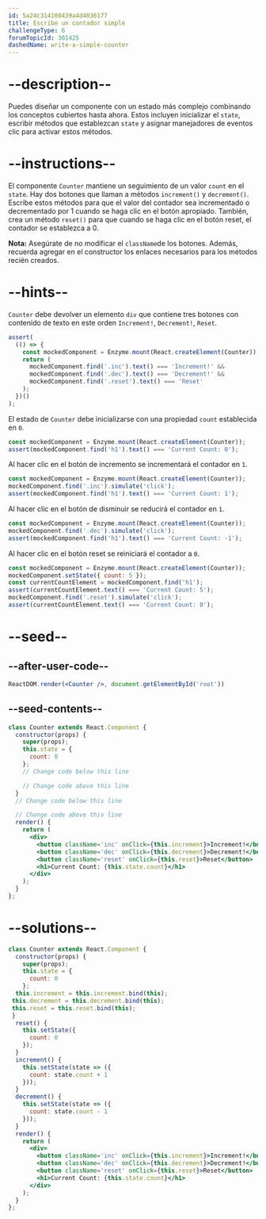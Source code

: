 ```yaml
---
id: 5a24c314108439a4d4036177
title: Escribe un contador simple
challengeType: 6
forumTopicId: 301425
dashedName: write-a-simple-counter
---
```


# --description--

Puedes diseñar un componente con un estado más complejo combinando los conceptos cubiertos hasta ahora. Estos incluyen inicializar el `state`, escribir métodos que establezcan `state` y asignar manejadores de eventos clic para activar estos métodos.

# --instructions--

El componente `Counter` mantiene un seguimiento de un valor `count` en el `state`. Hay dos botones que llaman a métodos `increment()` y `decrement()`. Escribe estos métodos para que el valor del contador sea incrementado o decrementado por 1 cuando se haga clic en el botón apropiado. También, crea un método `reset()` para que cuando se haga clic en el botón reset, el contador se establezca a 0.

**Nota:** Asegúrate de no modificar el `className`de los botones. Además, recuerda agregar en el constructor los enlaces necesarios para los métodos recién creados.

# --hints--

`Counter` debe devolver un elemento `div` que contiene tres botones con contenido de texto en este orden `Increment!`, `Decrement!`, `Reset`.

```js
assert(
  (() => {
    const mockedComponent = Enzyme.mount(React.createElement(Counter));
    return (
      mockedComponent.find('.inc').text() === 'Increment!' &&
      mockedComponent.find('.dec').text() === 'Decrement!' &&
      mockedComponent.find('.reset').text() === 'Reset'
    );
  })()
);
```

El estado de `Counter` debe inicializarse con una propiedad `count` establecida en `0`.

```js
const mockedComponent = Enzyme.mount(React.createElement(Counter));
assert(mockedComponent.find('h1').text() === 'Current Count: 0');
```

Al hacer clic en el botón de incremento se incrementará el contador en `1`.

```js
const mockedComponent = Enzyme.mount(React.createElement(Counter));
mockedComponent.find('.inc').simulate('click');
assert(mockedComponent.find('h1').text() === 'Current Count: 1');
```

Al hacer clic en el botón de disminuir se reducirá el contador en `1`.

```js
const mockedComponent = Enzyme.mount(React.createElement(Counter));
mockedComponent.find('.dec').simulate('click');
assert(mockedComponent.find('h1').text() === 'Current Count: -1');
```

Al hacer clic en el botón reset se reiniciará el contador a `0`.

```js
const mockedComponent = Enzyme.mount(React.createElement(Counter));
mockedComponent.setState({ count: 5 });
const currentCountElement = mockedComponent.find('h1');
assert(currentCountElement.text() === 'Current Count: 5');
mockedComponent.find('.reset').simulate('click');
assert(currentCountElement.text() === 'Current Count: 0');
```

# --seed--

## --after-user-code--

```jsx
ReactDOM.render(<Counter />, document.getElementById('root'))
```

## --seed-contents--

```jsx
class Counter extends React.Component {
  constructor(props) {
    super(props);
    this.state = {
      count: 0
    };
    // Change code below this line

    // Change code above this line
  }
  // Change code below this line

  // Change code above this line
  render() {
    return (
      <div>
        <button className='inc' onClick={this.increment}>Increment!</button>
        <button className='dec' onClick={this.decrement}>Decrement!</button>
        <button className='reset' onClick={this.reset}>Reset</button>
        <h1>Current Count: {this.state.count}</h1>
      </div>
    );
  }
};
```

# --solutions--

```jsx
class Counter extends React.Component {
  constructor(props) {
    super(props);
    this.state = {
      count: 0
    };
  this.increment = this.increment.bind(this);
 this.decrement = this.decrement.bind(this);
 this.reset = this.reset.bind(this);
 }
  reset() {
    this.setState({
      count: 0
    });
  }
  increment() {
    this.setState(state => ({
      count: state.count + 1
    }));
  }
  decrement() {
    this.setState(state => ({
      count: state.count - 1
    }));
  }
  render() {
    return (
      <div>
        <button className='inc' onClick={this.increment}>Increment!</button>
        <button className='dec' onClick={this.decrement}>Decrement!</button>
        <button className='reset' onClick={this.reset}>Reset</button>
        <h1>Current Count: {this.state.count}</h1>
      </div>
    );
  }
};
```
